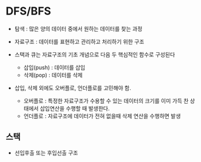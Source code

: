 #  DFS/BFS

- 탐색 : 많은 양의 데이터 중에서 원하는 데이터를 찾는 과정
- 자료구조 : 데이터를 표현하고 관리하고 처리하기 위한 구조
- 스택과 큐는 자료구조의 기초 개념으로 다음 두 핵심적인 함수로 구성된다
  - 삽입(push) : 데이터를 삽입
  - 삭제(pop) : 데이터를 삭제

- 삽입, 삭제 외에도 오버플로, 언더플로를 고민해야 함.
  - 오버플로 : 특정한 자료구조가 수용할 수 있는 데이터의 크기를 이미 가득 찬 상태에서 삽입연산을 수행할 때 발생한다.
  - 언더플로 : 자료구조에 데이터가 전혀 없을때 삭제 연산을 수행하면 발생

## 스택

- 선입후출 또는 후입선출 구조